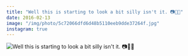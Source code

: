 ```yaml
---
title: "Well this is starting to look a bit silly isn't it. 📷🎩🐘"
date: 2016-02-13
image: "/img/photo/5c72066dfd6d48b5110eeb9dde37264f.jpg"
instagram: true
---
```


![Well this is starting to look a bit silly isn't it. 📷🎩🐘](/img/photo/5c72066dfd6d48b5110eeb9dde37264f.jpg)
